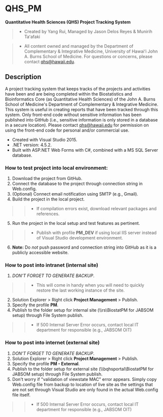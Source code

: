 # QHS_PM 
   **Quantitative Health Sciences (QHS) Project Tracking System**

>- Created by Yang Rui, Managed by Jason Delos Reyes & Munirih Taʻafaki

>- All content owned and managed by the Department of Complementary & Integrative Medicine, 
   University of Hawaiʻi John A. Burns School of Medicine.  For questions or concerns, please contact qhs@hawaii.edu.

## Description
A project tracking system that keeps tracks of the projects and activities have been and are being completed within 
the Biostatistics and Bioinformatics Core (as Quantitative Health Sciences) of the John A. Burns School of Medicine's
Department of Complementary & Integrative Medicine.  This system is useful in creating reports that have been tracked
through this system.  Only front-end code without sensitive information has been published into GitHub (i.e., sensitive
information is only stored in a database in a secure location).  Please contact
qhs@hawaii.edu for permission on using the front-end code for personal and/or commercial use.

- Created with Visual Studio 2015.
- .NET version: 4.5.2.
- Built with ASP.NET Web Forms with C#, combined with a MS SQL Server database.

### How to test project into local environment:
1. Download the project from GitHub.
2. Connect the database to the project through connection string in Web.config.
3. (Optional) Connect email notification using SMTP (e.g., Gmail).
4. Build the project in the local project.
>>- If compilation errors exist, download relevant packages and references.
5. Run the project in the local setup and test features as pertinent.
>>- Publish with profile **PM_DEV** if using local IIS server instead of Visual Studio development environment.
6. **Note:** Do *not* push password and connection string into GitHub as it is a publicly accessible website.

### How to post into intranet (internal site)
1. _DON'T FORGET TO GENERATE BACKUP_.
>>- This will come in handy when you will need to quickly restore the last working instance of the site.
2. Solution Explorer > Right click **Project Management** > Publish.
3. Specify the profile **PM**.
4. Publish to the folder setup for internal site (\\\rs\BiostatPM for JABSOM setup) through File System publish.
>>- If 500 Internal Server Error occurs, contact local IT department for responsible (e.g., JABSOM OIT)

### How to post into internet (external site)
1. _DON'T FORGET TO GENERATE BACKUP_.
2. Solution Explorer > Right click **Project Management** > Publish.
3. Specify the profile **PM - External**.
4. Publish to the folder setup for external site (\\\bqhsportal\BiostatPM for JABSOM setup) through File System publish.
5. Don't worry if "validation of viewstate MAC" error appears.  Simply copy Web.config file from backup to location of live site
   as the settings that are not set through Visual Studio are only found in the actual Web.config file itself.
>>- If 500 Internal Server Error occurs, contact local IT department for responsible (e.g., JABSOM OIT)

